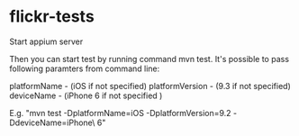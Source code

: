 # flickr-tests

Start appium server

Then you can start test by running command mvn test.
It's possible to pass following paramters from command line:

platformName - (iOS if not specified)
platformVersion - (9.3 if not specified)
deviceName - (iPhone 6 if not specified )

E.g. "mvn test -DplatformName=iOS -DplatformVersion=9.2 -DdeviceName=iPhone\ 6"
